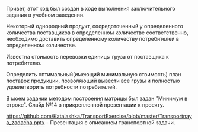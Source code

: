 Привет, этот код был создан в ходе выполнения заключительного задания в учебном заведении. 

Некоторый однородный продукт, сосредоточенный у определенного количества поставщиков в определенном количестве соответственно, 
необходимо доставить определенному количеству потребителей в определенном количестве. 

Известна стоимость перевозки единицы груза от поставщика к потребителю.

Определить оптимальный(имеющий минимальную стоимость) план поставок продукции, позволяющий вывести все грузы и полностью удовлетворить потребности потребителей.

В моем задании методом построения матрицы был задан "Минимум в строке". Слайд №14 в прикрепленной презентации к проекту.

https://github.com/Katalashka/TransportExercise/blob/master/Transportnaya_zadacha.pptx - Презентация с описанием транспортной задачи.


